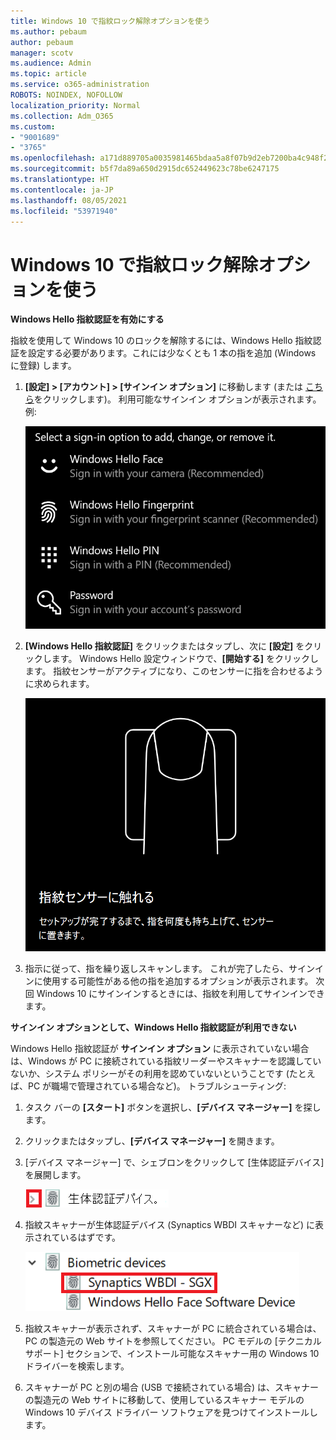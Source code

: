 ```yaml
---
title: Windows 10 で指紋ロック解除オプションを使う
ms.author: pebaum
author: pebaum
manager: scotv
ms.audience: Admin
ms.topic: article
ms.service: o365-administration
ROBOTS: NOINDEX, NOFOLLOW
localization_priority: Normal
ms.collection: Adm_O365
ms.custom:
- "9001689"
- "3765"
ms.openlocfilehash: a171d889705a0035981465bdaa5a8f07b9d2eb7200ba4c948f2aaccbf2cc0a21
ms.sourcegitcommit: b5f7da89a650d2915dc652449623c78be6247175
ms.translationtype: HT
ms.contentlocale: ja-JP
ms.lasthandoff: 08/05/2021
ms.locfileid: "53971940"
---
```

# <a name="use-fingerprint-unlock-option-in-windows-10"></a>Windows 10 で指紋ロック解除オプションを使う

**Windows Hello 指紋認証を有効にする**

指紋を使用して Windows 10 のロックを解除するには、Windows Hello 指紋認証を設定する必要があります。これには少なくとも 1 本の指を追加 (Windows に登録) します。 

1. **[設定] > [アカウント] > [サインイン オプション]** に移動します (または [こちら](ms-settings:signinoptions?activationSource=GetHelp)をクリックします)。 利用可能なサインイン オプションが表示されます。 例:

    ![サインイン オプション。](media/sign-in-options.png)

2. **[Windows Hello 指紋認証]** をクリックまたはタップし、次に **[設定]** をクリックします。 Windows Hello 設定ウィンドウで、**[開始する]** をクリックします。 指紋センサーがアクティブになり、このセンサーに指を合わせるように求められます。

   ![指紋センサー。](media/fingerprint-sensor.png)

3. 指示に従って、指を繰り返しスキャンします。 これが完了したら、サインインに使用する可能性がある他の指を追加するオプションが表示されます。 次回 Windows 10 にサインインするときには、指紋を利用してサインインできます。

**サインイン オプションとして、Windows Hello 指紋認証が利用できない**

Windows Hello 指紋認証が **サインイン オプション** に表示されていない場合は、Windows が PC に接続されている指紋リーダーやスキャナーを認識していないか、システム ポリシーがその利用を認めていないということです (たとえば、PC が職場で管理されている場合など)。 トラブルシューティング: 

1. タスク バーの **[スタート]** ボタンを選択し、**[デバイス マネージャー]** を探します。

2. クリックまたはタップし、**[デバイス マネージャー]** を開きます。

3. [デバイス マネージャー] で、シェブロンをクリックして [生体認証デバイス] を展開します。

   ![生体認証デバイス。](media/biometric-devices.png)

4. 指紋スキャナーが生体認証デバイス (Synaptics WBDI スキャナーなど) に表示されているはずです。

   ![生体認証デバイス。](media/biometric-devices-expanded.png)

5. 指紋スキャナーが表示されず、スキャナーが PC に統合されている場合は、PC の製造元の Web サイトを参照してください。 PC モデルの [テクニカル サポート] セクションで、インストール可能なスキャナー用の Windows 10 ドライバーを検索します。

6. スキャナーが PC と別の場合 (USB で接続されている場合) は、スキャナーの製造元の Web サイトに移動して、使用しているスキャナー モデルの Windows 10 デバイス ドライバー ソフトウェアを見つけてインストールします。
